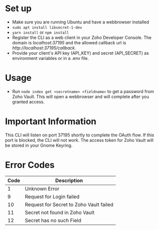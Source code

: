 # Set up
- Make sure you are running Ubuntu and have a webbrowser installed
- `sudo apt install libsecret-1-dev`
- `yarn install` or `npm install`
- Register the CLI as a web client in your Zoho Developer Console. The domain is *localhost:37195* and the allowed callback url is *http://localhost:37195/callback*.
- Provide your client's API key (API_KEY) and secret (API_SECRET) as environment variables or in a .env file.

# Usage
- Run `node index get <secretname> <fieldname>` to get a password from Zoho Vault. This will open a webbrowser and will complete after you granted access.

# Important Information
This CLI will listen on port 37195 shortly to complete the OAuth flow. If this port is blocked, the CLI will not work.
The access token for Zoho Vault will be stored in your Gnome Keyring.

# Error Codes
| Code | Description |
| ---- | ----------- |
| 1    | Unknown Error |
| 9    | Request for Login failed |
| 10   | Request for Secret to Zoho Vault failed |
| 11   | Secret not found in Zoho Vault |
| 12   | Secret has no such Field |